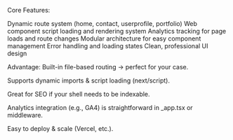 Core Features:

Dynamic route system (home, contact, userprofile, portfolio)
Web component script loading and rendering system
Analytics tracking for page loads and route changes
Modular architecture for easy component management
Error handling and loading states
Clean, professional UI design
 
Advantage:
Built-in file-based routing → perfect for your case.

Supports dynamic imports & script loading (next/script).

Great for SEO if your shell needs to be indexable.

Analytics integration (e.g., GA4) is straightforward in _app.tsx or middleware.

Easy to deploy & scale (Vercel, etc.).
